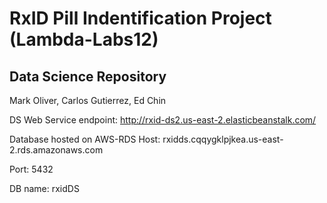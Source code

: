 # RxID Pill Indentification Project (Lambda-Labs12)
## Data Science Repository
   Mark Oliver, Carlos Gutierrez, Ed Chin

DS Web Service endpoint: 
http://rxid-ds2.us-east-2.elasticbeanstalk.com/

Database hosted on AWS-RDS
Host: rxidds.cqqygklpjkea.us-east-2.rds.amazonaws.com 

Port: 5432

DB name: rxidDS 
